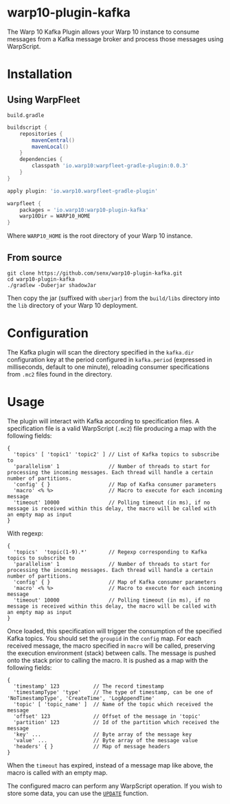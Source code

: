 # warp10-plugin-kafka

The Warp 10 Kafka Plugin allows your Warp 10 instance to consume messages from a Kafka message broker and process those messages using WarpScript.

# Installation

## Using WarpFleet


`build.gradle`
```groovy
buildscript {
    repositories {
        mavenCentral()
        mavenLocal()
    }
    dependencies {
        classpath 'io.warp10:warpfleet-gradle-plugin:0.0.3'
    }
}

apply plugin: 'io.warp10.warpfleet-gradle-plugin'

warpfleet {
    packages = 'io.warp10:warp10-plugin-kafka'
    warp10Dir = WARP10_HOME
}
```

Where `WARP10_HOME` is the root directory of your Warp 10 instance.

## From source

```
git clone https://github.com/senx/warp10-plugin-kafka.git
cd warp10-plugin-kafka
./gradlew -Duberjar shadowJar
```

Then copy the jar (suffixed with `uberjar`) from the `build/libs` directory into the `lib` directory of your Warp 10 deployment.

# Configuration

The Kafka plugin will scan the directory specified in the `kafka.dir` configuration key at the period configured in `kafka.period` (expressed in milliseconds, default to one minute), reloading consumer specifications from `.mc2` files found in the directory.

# Usage

The plugin will interact with Kafka according to specification files. A specification file is a valid WarpScript (`.mc2`) file producing a map with the following fields:

```
{
  'topics' [ 'topic1' 'topic2' ] // List of Kafka topics to subscribe to
  'parallelism' 1                // Number of threads to start for processing the incoming messages. Each thread will handle a certain number of partitions.
  'config' { }                   // Map of Kafka consumer parameters
  'macro' <% %>                  // Macro to execute for each incoming message
  'timeout' 10000                // Polling timeout (in ms), if no message is received within this delay, the macro will be called with an empty map as input
}
```

With regexp:

```
{
  'topics'  'topic(1-9).*'       // Regexp corresponding to Kafka topics to subscribe to
  'parallelism' 1                // Number of threads to start for processing the incoming messages. Each thread will handle a certain number of partitions.
  'config' { }                   // Map of Kafka consumer parameters
  'macro' <% %>                  // Macro to execute for each incoming message
  'timeout' 10000                // Polling timeout (in ms), if no message is received within this delay, the macro will be called with an empty map as input
}
```

Once loaded, this specification will trigger the consumption of the specified Kafka topics. You should set the `groupid` in the `config` map. For each received message, the macro specified in `macro` will be called, preserving the execution environment (stack) between calls. The message is pushed onto the stack prior to calling the macro. It is pushed as a map with the following fields:

```
{
  'timestamp' 123           // The record timestamp
  'timestampType' 'type'    // The type of timestamp, can be one of 'NoTimestampType', 'CreateTime', 'LogAppendTime'
  'topic' [ 'topic_name' ]  // Name of the topic which received the message
  'offset' 123              // Offset of the message in 'topic'
  'partition' 123           // Id of the partition which received the message
  'key' ...                 // Byte array of the message key
  'value' ...               // Byte array of the message value
  'headers' { }             // Map of message headers
}
```

When the `timeout` has expired, instead of a message map like above, the macro is called with an empty map.

The configured macro can perform any WarpScript operation. If you wish to store some data, you can use the [`UPDATE`](https://warp10.io/doc/UPDATE) function.

